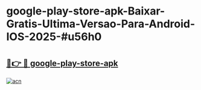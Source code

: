 # google-play-store-apk-Baixar-Gratis-Ultima-Versao-Para-Android-IOS-2025-#u56h0

# <h2><a href="https://ainizakaria.my?title=google-play-store-apk&ref=24M">🔗👉 🔴 google-play-store-apk</a></h2>

[![acn](https://github.com/user-attachments/assets/0f9c940e-d8b0-45ae-aac7-cd30a18b3e1c)](https://ainizakaria.my?title=google-play-store-apk&ref=24M)

